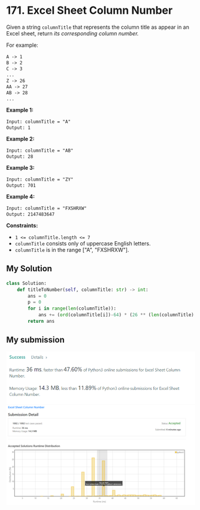 # 171. Excel Sheet Column Number

Given a string `columnTitle` that represents the column title as appear in an Excel sheet, return *its corresponding column number.*

For example:
```
A -> 1
B -> 2
C -> 3
...
Z -> 26
AA -> 27
AB -> 28 
...
```

**Example 1:**
```
Input: columnTitle = "A"
Output: 1
```

**Example 2:**
```
Input: columnTitle = "AB"
Output: 28
```

**Example 3:**
```
Input: columnTitle = "ZY"
Output: 701
```

**Example 4:**
```
Input: columnTitle = "FXSHRXW"
Output: 2147483647
```

**Constraints:**

* `1 <= columnTitle.length <= 7`
* `columnTitle` consists only of uppercase English letters.
* `columnTitle` is in the range ["A", "FXSHRXW"].

## My Solution 
```python
class Solution:
    def titleToNumber(self, columnTitle: str) -> int:
        ans = 0
        p = 0
        for i in range(len(columnTitle)):
            ans += (ord(columnTitle[i])-64) * (26 ** (len(columnTitle) - i -1))
        return ans
```

## My submission 

![mysub1](mysub1.png)
![mysub2](mysub2.png)
